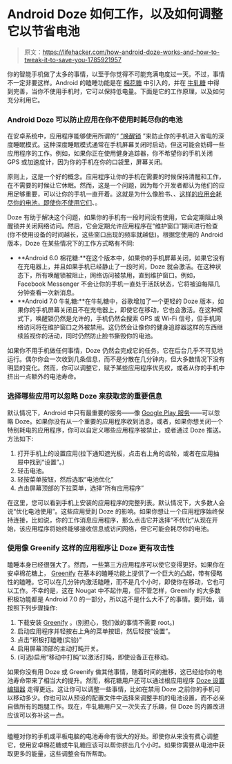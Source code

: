 # Android Doze 如何工作，以及如何调整它以节省电池

> 原文：<https://lifehacker.com/how-android-doze-works-and-how-to-tweak-it-to-save-you-1785921957>

你的智能手机做了太多的事情，以至于你觉得不可能充满电度过一天。不过，事情不一定非要这样。Android 的瞌睡功能是在 [棉花糖](http://lifehacker.com/all-the-new-features-of-android-m-1707454646) 中引入的，并在 [牛轧糖](http://lifehacker.com/all-the-new-features-coming-in-android-n-1763790001#_ga=1.29942783.1347662518.1465819317) 中得到完善，当你不使用手机时，它可以保持低电量。下面是它的工作原理，以及如何充分利用它。



### **Android Doze 可以防止应用在你不使用时耗尽你的电池**

在安卓系统中，应用程序能够使用所谓的“ [”唤醒锁](https://developer.android.com/reference/android/os/PowerManager.WakeLock.html) ”来防止你的手机进入省电的深度睡眠模式。这种深度睡眠模式通常在手机屏幕关闭时启动，但这可能会妨碍一些应用程序的工作。例如，如果你正在使用健身追踪器，你不希望你的手机关闭 GPS 或加速度计，因为你的手机在你的口袋里，屏幕关闭。

原则上，这是一个好的概念。应用程序让你的手机在需要的时候保持清醒和工作，在不需要的时候让它休眠。然而，这是一个问题，因为每个开发者都认为他们的应用足够重要，可以让你的手机一直开着。这就是为什么像脸书、、[这样的应用会耗尽你的电池，即使你不使用它们](http://lifehacker.com/even-with-background-app-refresh-off-facebooks-killing-1736758872)、。

Doze 有助于解决这个问题，如果你的手机有一段时间没有使用，它会定期阻止唤醒锁并关闭网络访问。然后，它会定期允许应用程序在“维护窗口”期间进行检查(你不使用设备的时间越长，这些窗口出现的频率就越低)。根据您使用的 Android 版本，Doze 在某些情况下的工作方式略有不同:

*   **Android 6.0 棉花糖:**在这个版本中，如果你的手机屏幕关闭，如果它没有在充电器上，并且如果手机已经静止了一段时间，Doze 就会激活。在这种状态下，所有唤醒锁被阻止，网络访问被禁用，直到维护窗口。例如，Facebook Messenger 不会让你的手机一直处于活跃状态，它将被迫每隔几分钟查看一次新消息。
*   **Android 7.0 牛轧糖:**在牛轧糖中，谷歌增加了一个更轻的 Doze 版本，如果你的手机屏幕关闭且不在充电器上，即使它在移动，它也会激活。在这种模式下，唤醒锁仍然是允许的，手机仍然会搜索 GPS 或 Wi-Fi 信号，但手机网络访问将在维护窗口之外被禁用。这仍然会让像你的健身追踪器这样的东西继续监视你的活动，同时仍然防止脸书撕毁你的电池。

如果你不用手机做任何事情，Doze 仍然会完成它的任务。它在后台几乎不可见地运行。偶尔你会一次收到几条信息，而不是分散在几分钟内，但大多数情况下没有明显的变化。然而，你可以调整它，赋予某些应用程序优先权，或者从你的手机中挤出一点额外的电池寿命。

### **选择哪些应用可以忽略 Doze 来获取您的重要信息**

默认情况下，Android 中只有最重要的服务——像 [Google Play 服务](http://lifehacker.com/why-google-play-services-are-now-more-important-than-an-975970197)——可以忽略 Doze。如果你没有从一个重要的应用程序收到消息，或者，如果你想关闭一个特别耗电的应用程序，你可以自定义哪些应用程序被禁止，或者通过 Doze 推送。方法如下:

1.  打开手机上的设置应用(拉下通知遮光板，点击右上角的齿轮，或者在应用抽屉中找到“设置”。)
2.  轻击电池。
3.  轻按菜单按钮，然后选取“电池优化”
4.  点击屏幕顶部的下拉菜单，选择“所有应用程序”

在这里，您可以看到手机上安装的应用程序的完整列表。默认情况下，大多数人会说“优化电池使用”。这些应用受到 Doze 的影响。如果你想让一个应用程序始终保持连接，比如说，你的工作消息应用程序，那么点击它并选择“不优化”从现在开始，该应用程序将始终能够接收信息或访问网络，但它可能会耗尽你的电池。

### **使用像 Greenify 这样的应用程序让 Doze 更有攻击性**

瞌睡本身已经很强大了。然而，一些第三方应用程序可以使它变得更好。如果你在安卓棉花糖上， [Greenify](https://play.google.com/store/apps/details?id=com.oasisfeng.greenify) 在基本的瞌睡功能上提供了一个巨大的凸起，带有侵略性的瞌睡。它可以在几分钟内激活瞌睡，而不是几个小时，即使你在移动，它也可以工作。不幸的是，这在 Nougat 中不起作用，但不管怎样，Greenify 的大多数积极功能都是 Android 7.0 的一部分，所以这不是什么大不了的事情。要开始，请按照下列步骤操作:

1.  下载安装 [Greenify](https://play.google.com/store/apps/details?id=com.oasisfeng.greenify&hl=en) 。(别担心，我们做的事情不需要 root。)
2.  启动应用程序并轻按右上角的菜单按钮，然后轻按“设置”。
3.  点击“积极打瞌睡(实验)”
4.  启用屏幕顶部的主动打盹开关。
5.  (可选)启用“移动中打盹”以激活打盹，即使设备正在移动。

如果你没有用 Doze 或 Greenify 做其他事情，随着时间的推移，这已经给你的电池寿命带来了相当大的提升。然而，棉花糖用户还可以通过根应用程序 [Doze 设置编辑器](http://lifehacker.com/doze-settings-editor-lets-you-tweak-android-marshmallow-1739908727) 走得更远。这让你可以调整一些事情，比如在禁用 Doze 之前你的手机可以移动多少。你也可以从预设的配置文件中选择来调整手机的电池设置，而不必亲自做所有的跑腿工作。现在，牛轧糖用户又一次失去了乐趣，但 Doze 的内置改进应该可以弥补这一点。

* * *

瞌睡对你的手机或平板电脑的电池寿命有很大的好处。即使你从来没有费心调整它，使用安卓棉花糖或牛轧糖应该可以帮你挤出几个小时。如果你需要从电池中获取更多的能量，这些调整会有所帮助。